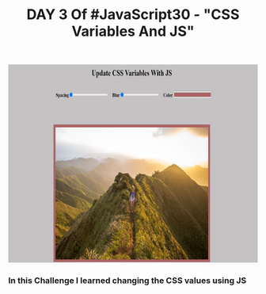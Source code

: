 <h1 align="center">DAY 3 Of #JavaScript30 - "CSS Variables And JS"</h1>
<br>
<p align="center">
  <img src="output.JPG" height="400px" width="800px" /> 
</p>
<h3>In this Challenge I learned changing the CSS values using JS</h3>
